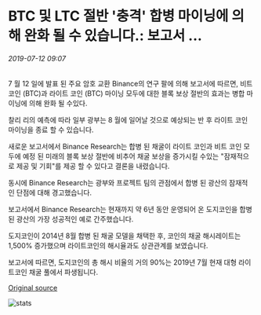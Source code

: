 # BTC 및 LTC 절반 '충격' 합병 마이닝에 의해 완화 될 수 있습니다.: 보고서 ...

###### 2019-07-12 09:07

7 월 12 일에 발표 된 주요 암호 교환 Binance의 연구 팔에 의해 보고서에 따르면, 비트 코인 (BTC)과 라이트 코인 (BTC) 마이닝 모두에 대한 블록 보상 절반의 효과는 병합 마이닝에 의해 완화 될 수있다.

찰리 리의 예측에 따라 일부 광부는 8 월에 일어날 것으로 예상되는 반 후 라이트 코인 마이닝을 종료 할 수 있습니다.

새로운 보고서에서 Binance Research는 합병 된 채굴이 라이트 코인과 비트 코인 모두에 예정 된 미래의 블록 보상 절반에 비추어 채굴 보상을 증가시킬 수있는 "잠재적으로 제공 및 기회"를 제공 할 수 있다고 결론을 내렸습니다.

동시에 Binance Research는 광부와 프로젝트 팀의 관점에서 합병 된 광산의 잠재적 인 단점에 대해 경고했습니다.

보고서에서 Binance Research는 현재까지 약 6년 동안 운영되어 온 도지코인을 합병 된 광산의 가장 성공적인 예로 간주했습니다.

도지코인이 2014년 8월 합병 된 채굴 모델을 채택한 후, 코인의 채굴 해시레이트는 1,500% 증가했으며 라이트코인의 해시율과도 상관관계를 보였습니다.

보고서에 따르면, 도지코인의 총 해시 비율의 거의 90%는 2019년 7월 현재 대형 라이트코인 채굴 풀에서 파생됩니다.

[Original source](https://cointelegraph.com/news/btc-and-ltc-halving-shock-may-be-mitigated-by-merged-mining-report)

![stats](https://c.statcounter.com/11760860/0/a89fa40b/1/ "stats")